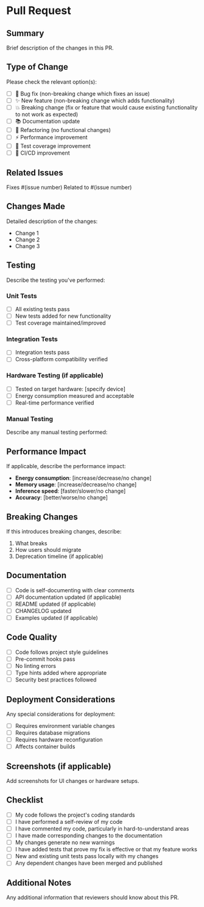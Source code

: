 # Pull Request

## Summary
Brief description of the changes in this PR.

## Type of Change
Please check the relevant option(s):

- [ ] 🐛 Bug fix (non-breaking change which fixes an issue)
- [ ] ✨ New feature (non-breaking change which adds functionality)
- [ ] 💥 Breaking change (fix or feature that would cause existing functionality to not work as expected)
- [ ] 📚 Documentation update
- [ ] 🔧 Refactoring (no functional changes)
- [ ] ⚡ Performance improvement
- [ ] 🧪 Test coverage improvement
- [ ] 🚀 CI/CD improvement

## Related Issues
Fixes #(issue number)
Related to #(issue number)

## Changes Made
Detailed description of the changes:

- Change 1
- Change 2
- Change 3

## Testing
Describe the testing you've performed:

### Unit Tests
- [ ] All existing tests pass
- [ ] New tests added for new functionality
- [ ] Test coverage maintained/improved

### Integration Tests
- [ ] Integration tests pass
- [ ] Cross-platform compatibility verified

### Hardware Testing (if applicable)
- [ ] Tested on target hardware: [specify device]
- [ ] Energy consumption measured and acceptable
- [ ] Real-time performance verified

### Manual Testing
Describe any manual testing performed:

## Performance Impact
If applicable, describe the performance impact:

- **Energy consumption**: [increase/decrease/no change]
- **Memory usage**: [increase/decrease/no change]
- **Inference speed**: [faster/slower/no change]
- **Accuracy**: [better/worse/no change]

## Breaking Changes
If this introduces breaking changes, describe:

1. What breaks
2. How users should migrate
3. Deprecation timeline (if applicable)

## Documentation
- [ ] Code is self-documenting with clear comments
- [ ] API documentation updated (if applicable)
- [ ] README updated (if applicable)
- [ ] CHANGELOG updated
- [ ] Examples updated (if applicable)

## Code Quality
- [ ] Code follows project style guidelines
- [ ] Pre-commit hooks pass
- [ ] No linting errors
- [ ] Type hints added where appropriate
- [ ] Security best practices followed

## Deployment Considerations
Any special considerations for deployment:

- [ ] Requires environment variable changes
- [ ] Requires database migrations
- [ ] Requires hardware reconfiguration
- [ ] Affects container builds

## Screenshots (if applicable)
Add screenshots for UI changes or hardware setups.

## Checklist
- [ ] My code follows the project's coding standards
- [ ] I have performed a self-review of my code
- [ ] I have commented my code, particularly in hard-to-understand areas
- [ ] I have made corresponding changes to the documentation
- [ ] My changes generate no new warnings
- [ ] I have added tests that prove my fix is effective or that my feature works
- [ ] New and existing unit tests pass locally with my changes
- [ ] Any dependent changes have been merged and published

## Additional Notes
Any additional information that reviewers should know about this PR.